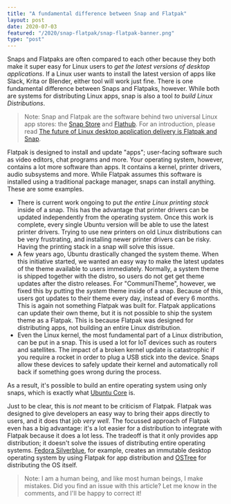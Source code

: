 ```yaml
---
title: "A fundamental difference between Snap and Flatpak"
layout: post
date: 2020-07-03
featured: "/2020/snap-flatpak/snap-flatpak-banner.png"
type: "post"
---
```


Snaps and Flatpaks are often compared to each other because they both make it super easy for Linux users to *get the latest versions of desktop applications*. If a Linux user wants to install the latest version of apps like Slack, Krita or Blender, either tool will work just fine. There is one fundamental difference between Snaps and Flatpaks, however. While both are systems for distributing Linux apps, snap is also a tool *to build Linux Distributions*.

> Note: Snap and Flatpak are the software behind two universal Linux app stores: the [Snap Store](https://snapcraft.io/store) and [Flathub](https://flathub.org). For an introduction, please read [The future of Linux desktop application delivery is Flatpak and Snap](https://www.zdnet.com/article/the-future-of-linux-desktop-application-delivery-is-flatpak-and-snap/).

Flatpak is designed to install and update "apps"; user-facing software such as video editors, chat programs and more. Your operating system, however, contains a lot more software than apps. It contains a kernel, printer drivers, audio subsystems and more. While Flatpak assumes this software is installed using a traditional package manager, snaps can install anything. These are some examples.

* There is current work ongoing to put *the entire Linux printing stack* inside of a snap. This has the advantage that printer drivers can be updated independently from the operating system. Once this work is complete, every single Ubuntu version will be able to use the latest printer drivers. Trying to use new printers on old Linux distributions can be very frustrating, and installing newer printer drivers can be risky. Having the printing stack in a snap will solve this issue.
* A few years ago, Ubuntu drastically changed the system theme. When this initiative started, we wanted an easy way to make the latest updates of the theme available to users immediately. Normally, a system theme is shipped together with the distro, so users do not get get theme updates after the distro releases. For "CommuniTheme", however, we fixed this by putting the _system_ theme inside of a snap. Because of this, users got updates to their theme every day, instead of every 6 months. This is again not something Flatpak was built for. Flatpak applications can update their own theme, but it is not possible to ship the system theme as a Flatpak. This is because Flatpak was designed for distributing apps, not building an entire Linux distribution.
* Even the Linux kernel, the most fundamental part of a Linux distribution, can be put in a snap. This is used a lot for IoT devices such as routers and satellites. The impact of a broken kernel update is catastrophic if you require a rocket in order to plug a USB stick into the device. Snaps allow these devices to safely update their kernel and automatically roll back if something goes wrong during the process.

As a result, it's possible to build an entire operating system using only snaps, which is exactly what [Ubuntu Core](https://ubuntu.com/core) is.

Just to be clear, this is *not* meant to be criticism of Flatpak. Flatpak was designed to give developers an easy way to bring their apps directly to users, and it does that job *very well*. The focussed approach of Flatpak even has a big advantage: it's a lot easier for a distribution to integrate with Flatpak because it does a lot less. The tradeoff is that it only provides app distribution; it doesn't solve the issues of distributing entire operating systems. [Fedora Silverblue](https://silverblue.fedoraproject.org/), for example, creates an immutable desktop operating system by using Flatpak for app distribution and [OSTree](https://ostree.readthedocs.io/en/latest/) for distributing the OS itself.

> Note: I am a human being, and like most human beings, I make mistakes. Did you find an issue with this article? Let me know in the comments, and I'll be happy to correct it!
